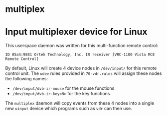 # multiplex
Input multiplexer device for Linux
==================================

This userspace daemon was written for this multi-function remote control:

```
ID 05a4:9881 Ortek Technology, Inc. IR receiver [VRC-1100 Vista MCE Remote Control]
```

By default, Linux will create 4 device nodes in `/dev/input/` for this remote
control unit. The `udev` rules provided in `70-vdr.rules` will assign these
nodes the following names:

- `/dev/input/dvb-ir-mouse` for the mouse functions
- `/dev/input/dvb-ir-key<N>` for the key functions

The `multiplex` daemon will copy events from these 4 nodes into a single new
`uinput` device which programs such as `vdr` can then use.
